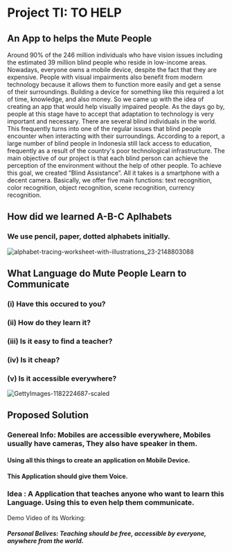 # Project TI: TO HELP
## An App to helps the Mute People
Around 90% of the 246 million individuals who have vision issues including the estimated 39 million blind people who reside in low-income areas. Nowadays, everyone owns a mobile device, despite the fact that they are expensive. People with visual impairments also benefit from modern technology because it allows them to function more easily and get a sense of their surroundings. Building a device for something like this required a lot of time, knowledge, and also money. So we came up with the idea of creating an app that would help visually impaired people. As the days go by, people at this stage have to accept that adaptation to technology is very important and necessary. There are several blind individuals in the world. This frequently turns into one of the regular issues that blind people encounter when interacting with their surroundings. According to a report, a large number of blind people in Indonesia still lack access to education, frequently as a result of the country's poor technological infrastructure. The main objective of our project is that each blind person can achieve the perception of the environment without the help of other people. To achieve this goal, we created “Blind Assistance”. All it takes is a smartphone with a decent camera. Basically, we offer five main functions: text recognition, color recognition, object recognition, scene recognition, currency recognition.
## How did we learned A-B-C Aplhabets
### We use pencil, paper, dotted alphabets initially.
![alphabet-tracing-worksheet-with-illustrations_23-2148803088](https://user-images.githubusercontent.com/60322472/208308255-56ed24b5-c70b-4554-8ee6-3095a17fcbe3.png)
## What Language do Mute People Learn to Communicate
### (i)   Have this occured to you?
### (ii)  How do they learn it?
### (iii) Is it easy to find a teacher?
### (iv)  Is it cheap?
### (v)   Is it accessible everywhere?
![GettyImages-1182224687-scaled](https://user-images.githubusercontent.com/60322472/208308287-a01784ff-0283-40a7-b9ea-f2a8e3cb939a.jpg)

## Proposed Solution
### Genereal Info: Mobiles are accessible everywhere, Mobiles usually have cameras, They also have speaker in them.
#### Using all this things to create an application on Mobile Device. 
#### This Application should give them Voice.
### Idea : A Application that teaches anyone who want to learn this Language. Using this to even help them communicate.
Demo Video of its Working: 
##### Personal Belives: Teaching should be free, accessible by everyone, anywhere from the world.
